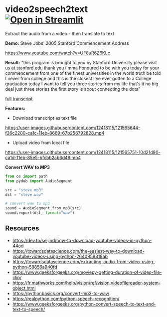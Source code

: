 # video2speech2text [![Open in Streamlit](https://static.streamlit.io/badges/streamlit_badge_black_white.svg)](https://share.streamlit.io/slevin48/video2speech2text/main) 
Extract the audio from a video - then translate to text

**Demo:** Steve Jobs' 2005 Stanford Commencement Address

https://www.youtube.com/watch?v=UF8uR6Z6KLc

**Result:**
"this program is brought to you by Stanford University please visit us at stanford.edu thank you i'mma honoured to be with you today for your commencement from one of the finest universities in the world truth be told I never from college and this is the closest I've ever gotten to a College graduation today I want to tell you three stories from my life that's it no big deal just three stories the first story is about connecting the dots"

[full transcript](steve.txt)

**Features:**

- Download transcript as text file

https://user-images.githubusercontent.com/12418115/121565644-f26c2200-ca1c-11eb-8669-67b256792828.mp4

- Upload video from local file

https://user-images.githubusercontent.com/12418115/121565751-10d21d80-ca1d-11eb-85e5-bfcbb2ab6d49.mp4

**Convert WAV to MP3**
```python
from os import path
from pydub import AudioSegment

src = "steve.mp3"
dst = "steve.wav"

# convert wav to mp3                                                            
sound = AudioSegment.from_mp3(src)
sound.export(dst, format="wav")
```


## Resources
- https://dev.to/seijind/how-to-download-youtube-videos-in-python-44od
- https://towardsdatascience.com/the-easiest-way-to-download-youtube-videos-using-python-2640958318ab
- https://towardsdatascience.com/extracting-audio-from-video-using-python-58856a940fd
- https://www.geeksforgeeks.org/moviepy-getting-duration-of-video-file-clip/
- https://fr.mathworks.com/help/vision/ref/vision.videofilereader-system-object.html
- https://pythonbasics.org/convert-mp3-to-wav/
- https://realpython.com/python-speech-recognition/
- https://www.geeksforgeeks.org/python-convert-speech-to-text-and-text-to-speech/
